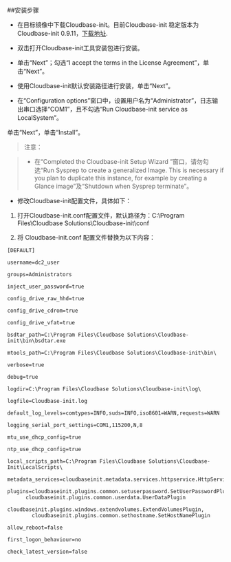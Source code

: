 
##安装步骤

*  在目标镜像中下载Cloudbase-init。目前Cloudbase-init 稳定版本为 Cloudbase-init 0.9.11，[下载地址](https://cloudbase.it/downloads／CloudbaseInitSetup_0_9_11_x64.msi).

* 双击打开Cloudbase-init工具安装包进行安装。

* 单击“Next”；勾选“I accept the terms in the License Agreement”，单击“Next”。

* 使用Cloudbase-init默认安装路径进行安装，单击“Next”。

* 在“Configuration options”窗口中，设置用户名为“Administrator”，日志输出串口选择“COM1”，且不勾选“Run Cloudbase-init service as LocalSystem”。

单击“Next”，单击“Install”。

> 注意：

> * 在“Completed the Cloudbase-init Setup Wizard ”窗口，请勿勾选“Run Sysprep to create a generalized Image. This is necessary if you plan to duplicate this instance, for example by creating a Glance image”及“Shutdown when Sysprep terminate”。

* 修改Cloudbase-init配置文件，具体如下：

 1. 打开Cloudbase-init.conf配置文件，默认路径为：C:\Program Files\Cloudbase Solutions\Cloudbase-init\conf

 2. 将 Cloudbase-init.conf 配置文件替换为以下内容：

```
[DEFAULT]

username=dc2_user

groups=Administrators

inject_user_password=true

config_drive_raw_hhd=true

config_drive_cdrom=true

config_drive_vfat=true

bsdtar_path=C:\Program Files\Cloudbase Solutions\Cloudbase-init\bin\bsdtar.exe

mtools_path=C:\Program Files\Cloudbase Solutions\Cloudbase-init\bin\

verbose=true

debug=true

logdir=C:\Program Files\Cloudbase Solutions\Cloudbase-init\log\

logfile=Cloudbase-init.log

default_log_levels=comtypes=INFO,suds=INFO,iso8601=WARN,requests=WARN

logging_serial_port_settings=COM1,115200,N,8

mtu_use_dhcp_config=true

ntp_use_dhcp_config=true

local_scripts_path=C:\Program Files\Cloudbase Solutions\Cloudbase-Init\LocalScripts\

metadata_services=cloudbaseinit.metadata.services.httpservice.HttpService

plugins=cloudbaseinit.plugins.common.setuserpassword.SetUserPasswordPlugin
      cloudbaseinit.plugins.common.userdata.UserDataPlugin
         cloudbaseinit.plugins.windows.extendvolumes.ExtendVolumesPlugin,
        cloudbaseinit.plugins.common.sethostname.SetHostNamePlugin

allow_reboot=false

first_logon_behaviour=no

check_latest_version=false
```

